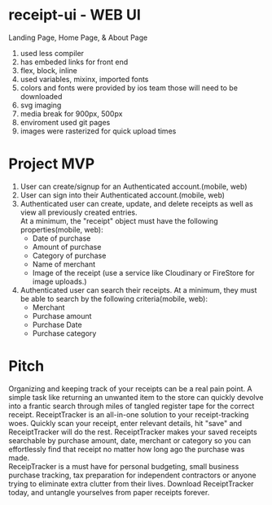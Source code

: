 # receipt-ui - WEB UI
Landing Page, Home Page, & About Page
1. used less compiler
2. has embeded links for front end
3. flex, block, inline
4. used variables, mixinx, imported fonts
5. colors and fonts were provided by ios team those will need to be downloaded
6. svg imaging
7. media break for 900px, 500px
8. enviroment used git pages
9. images were rasterized for quick upload times


# Project MVP
1. User can create/signup for an Authenticated account.(mobile, web)
2. User can sign into their Authenticated account.(mobile, web)
3. Authenticated user can create, update, and delete receipts as well as view all previously created entries.  
At a minimum, the "receipt" object must have the following properties(mobile, web):
	* Date of purchase
	* Amount of purchase
	* Category of purchase
	* Name of merchant
	* Image of the receipt (use a service like Cloudinary or FireStore for image uploads.)
4. Authenticated user can search their receipts. At a minimum, they must be able to search by the following criteria(mobile, web):
	* Merchant
	* Purchase amount
	* Purchase Date
	* Purchase category
  
 # Pitch
 Organizing and keeping track of your receipts can be a real pain point. 
 A simple task like returning an unwanted item to the store can quickly devolve into a 
 frantic search through miles of tangled register tape for the correct receipt. 
 ReceiptTracker is an all-in-one solution to your receipt-tracking woes. 
 Quickly scan your receipt, enter relevant details, hit "save" and ReceiptTracker will do the rest. 
 ReceiptTracker makes your saved receipts searchable by purchase amount, date, merchant 
 or category so you can effortlessly find that receipt no matter how long ago the purchase was made.  
 ReceipTracker is a must have for personal budgeting, small business purchase tracking, 
 tax preparation for independent contractors or anyone trying to eliminate extra clutter from their lives. 
 Download ReceiptTracker today, and untangle yourselves from paper receipts forever.
